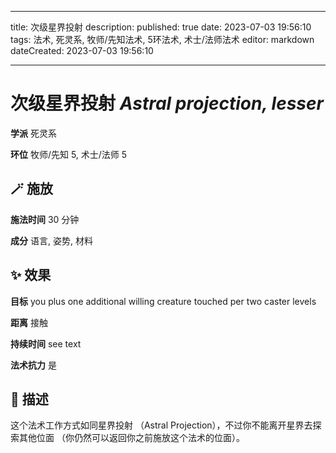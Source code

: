 
---
title: 次级星界投射
description: 
published: true
date: 2023-07-03 19:56:10
tags: 法术, 死灵系, 牧师/先知法术, 5环法术, 术士/法师法术
editor: markdown
dateCreated: 2023-07-03 19:56:10

---

# **次级星界投射** *Astral projection, lesser*

**学派** 死灵系 

**环位** 牧师/先知 5, 术士/法师 5

## 🪄 施放

**施法时间** 30 分钟

**成分** 语言, 姿势, 材料

## ✨ 效果 

**目标** you plus one additional willing creature touched per two caster levels 

**距离** 接触  

**持续时间** see text 

**法术抗力** 是

## 📖 描述

这个法术工作方式如同星界投射 （Astral Projection），不过你不能离开星界去探索其他位面 （你仍然可以返回你之前施放这个法术的位面）。
    